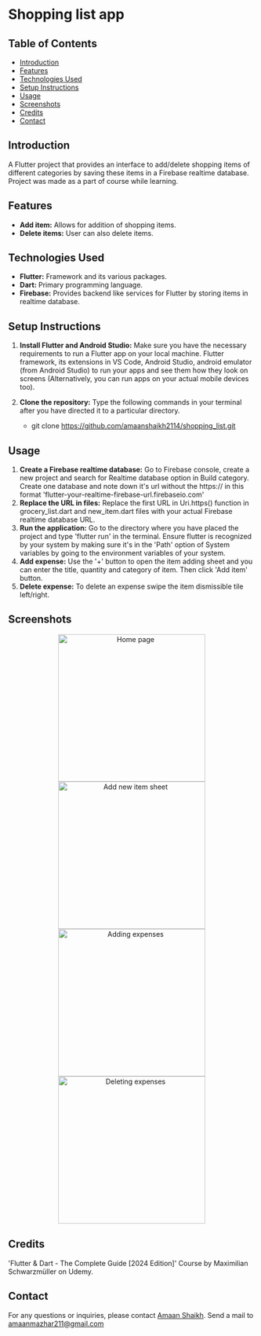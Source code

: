 # Shopping list app

## Table of Contents
- [Introduction](#introduction)
- [Features](#features)
- [Technologies Used](#technologies-used)
- [Setup Instructions](#setup-instructions)
- [Usage](#usage)
- [Screenshots](#screenshots)
- [Credits](#credits)
- [Contact](#contact)

## Introduction
A Flutter project that provides an interface to add/delete shopping items of different categories by saving these items in a Firebase realtime database. Project was made as a part of course while learning.

## Features
- **Add item:** Allows for addition of shopping items.
- **Delete items:** User can also delete items.

## Technologies Used
- **Flutter:** Framework and its various packages.
- **Dart:** Primary programming language.
- **Firebase:** Provides backend like services for Flutter by storing items in realtime database.

## Setup Instructions
1. **Install Flutter and Android Studio:**
    Make sure you have the necessary requirements to run a Flutter app on your local machine. Flutter framework, its extensions in VS Code, Android Studio, android emulator (from Android Studio) to run your apps and see them how they look on screens (Alternatively, you can run apps on your actual mobile devices too).

2. **Clone the repository:**
   Type the following commands in your terminal after you have directed it to a particular directory.
   
   - git clone https://github.com/amaanshaikh2114/shopping_list.git

    
## Usage
1. **Create a Firebase realtime database:**
    Go to Firebase console, create a new project and search for Realtime database option in Build category. Create one database and note down it's url without the https:// in this format
    'flutter-your-realtime-firebase-url.firebaseio.com'
2. **Replace the URL in files:**
    Replace the first URL in Uri.https() function in grocery_list.dart and new_item.dart files with your actual Firebase realtime database URL.  
3. **Run the application:**
    Go to the directory where you have placed the project and type 'flutter run' in the terminal. Ensure flutter is recognized by your system by making sure it's in the 'Path' option of System variables by going      to the environment variables of your system.
4. **Add expense:**
    Use the '+' button to open the item adding sheet and you can enter the title, quantity and category of item. Then click 'Add item' button.
5. **Delete expense:**
    To delete an expense swipe the item dismissible tile left/right.

## Screenshots
<p align="center">
  <img src="screenshots/empty_list.png" alt="Home page" width="300"/>
  <img src="screenshots/add_item.png" alt="Add new item sheet" width="300"/>
  <img src="screenshots/home_page.png" alt="Adding expenses" width="300"/>
  <img src="screenshots/deleting_item.png" alt="Deleting expenses" width="300"/>
</p>

## Credits
'Flutter & Dart - The Complete Guide [2024 Edition]' Course by Maximilian Schwarzmüller on Udemy.

## Contact
For any questions or inquiries, please contact [Amaan Shaikh](mailto:amaanmazhar211@gmail.com). Send a mail to amaanmazhar211@gmail.com

